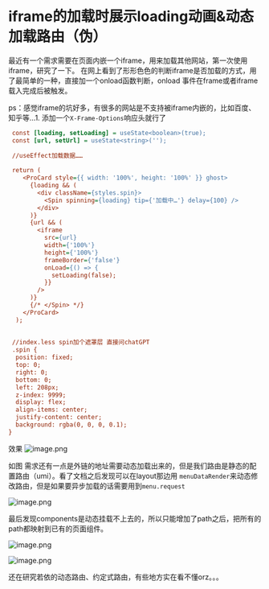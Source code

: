 # iframe的加载时展示loading动画&动态加载路由（伪）

最近有一个需求需要在页面内嵌一个iframe，用来加载其他网站，第一次使用iframe，研究了一下。 在网上看到了形形色色的判断iframe是否加载的方式，用了最简单的一种，直接加一个onload函数判断，onload 事件在frame或者iframe载入完成后被触发。

ps：感觉iframe的坑好多，有很多的网站是不支持被iframe内嵌的，比如百度、知乎等…1. 添加一个`X-Frame-Options`响应头就行了

```ini
 const [loading, setLoading] = useState<boolean>(true);
 const [url, setUrl] = useState<string>('');
 
 //useEffect加载数据……
 
 return (
    <ProCard style={{ width: '100%', height: '100%' }} ghost>
      {loading && (
        <div className={styles.spin}>
          <Spin spinning={loading} tip={'加载中…'} delay={100} />
        </div>
      )}
      {url && (
        <iframe
          src={url}
          width={'100%'}
          height={'100%'}
          frameBorder={'false'}
          onLoad={() => {
            setLoading(false);
          }}
        />
      )}
      {/* </Spin> */}
    </ProCard>
  );
 
 
 //index.less spin加个遮罩层 直接问chatGPT
 .spin {
  position: fixed;
  top: 0;
  right: 0;
  bottom: 0;
  left: 208px;
  z-index: 9999;
  display: flex;
  align-items: center;
  justify-content: center;
  background: rgba(0, 0, 0, 0.1);
}

```

效果 ![image.png](https://p9-juejin.byteimg.com/tos-cn-i-k3u1fbpfcp/f18d8431e02a4c0394e31d3873a4326c~tplv-k3u1fbpfcp-zoom-in-crop-mark:1512:0:0:0.awebp?)

如图 需求还有一点是外链的地址需要动态加载出来的，但是我们路由是静态的配置路由（umi）。看了文档之后发现可以在layout那边用 `menuDataRender`来动态修改路由，但是如果要异步加载的话需要用到`menu.request`

![image.png](https://p6-juejin.byteimg.com/tos-cn-i-k3u1fbpfcp/abdd1dae2cb74cccb02649106aaa16b1~tplv-k3u1fbpfcp-zoom-in-crop-mark:1512:0:0:0.awebp?)

最后发现components是动态挂载不上去的，所以只能增加了path之后，把所有的path都映射到已有的页面组件。

![image.png](https://p1-juejin.byteimg.com/tos-cn-i-k3u1fbpfcp/efe1f22c300f410f95451d3716eff7cf~tplv-k3u1fbpfcp-zoom-in-crop-mark:1512:0:0:0.awebp?)

![image.png](https://p6-juejin.byteimg.com/tos-cn-i-k3u1fbpfcp/31132d593c33491881ddc68ea858ed7b~tplv-k3u1fbpfcp-zoom-in-crop-mark:1512:0:0:0.awebp?)

还在研究若依的动态路由、约定式路由，有些地方实在看不懂orz。。。